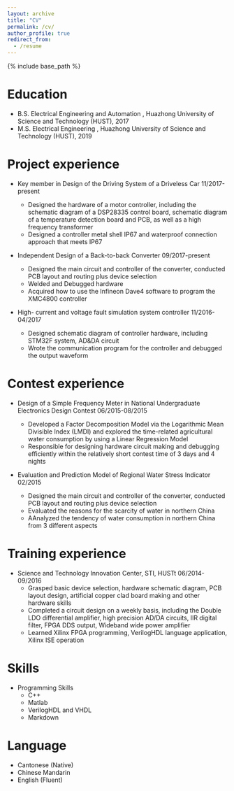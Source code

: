 ```yaml
---
layout: archive
title: "CV"
permalink: /cv/
author_profile: true
redirect_from:
  - /resume
---
```


{% include base_path %}

Education
======
* B.S. Electrical Engineering and Automation , Huazhong University of Science and Technology (HUST), 2017
* M.S. Electrical Engineering , Huazhong University of Science and Technology (HUST), 2019


Project experience
======
* Key member in Design of the Driving System of a Driveless Car 11/2017-present
  * Designed the hardware of a motor controller, including the schematic diagram of a DSP28335 control board, schematic diagram of a temperature detection board and PCB, as well as a high frequency transformer
  * Designed a controller metal shell IP67 and waterproof connection approach that meets IP67

* Independent Design of a Back-to-back Converter 09/2017-present
  * Designed the main circuit and controller of the converter, conducted PCB layout and routing plus device selection
  * Welded and Debugged hardware
  * Acquired how to use the Infineon Dave4 software to program the XMC4800 controller
  
* High- current and voltage fault simulation system controller 11/2016-04/2017
  * Designed schematic diagram of  controller hardware, including STM32F system, AD&DA circuit
  * Wrote the communication program for the controller and debugged the output waveform
  
 Contest experience
======
* Design of a Simple Frequency Meter in National Undergraduate Electronics Design Contest 06/2015-08/2015
  * Developed a Factor Decomposition Model via the Logarithmic Mean Divisible Index (LMDI) and explored the time-related agricultural water consumption by using a Linear Regression Model
  * Responsible for designing hardware circuit making and debugging efficiently within the relatively short contest time of 3 days and 4 nights

* Evaluation and Prediction Model of Regional Water Stress Indicator 02/2015
  * Designed the main circuit and controller of the converter, conducted PCB layout and routing plus device selection
  *  Evaluated the reasons for the scarcity of water in northern China 
  * AAnalyzed the tendency of water consumption in northern China from 3 different aspects
  
 Training experience
======
* Science and Technology Innovation Center, STI, HUSTt 06/2014-09/2016
  * Grasped basic device selection, hardware schematic diagram, PCB layout design, artificial copper clad board making and other hardware skills
  * Completed a circuit design on a weekly basis, including the Double LDO differential amplifier, high precision AD/DA circuits, IIR digital filter, FPGA DDS output, Wideband wide power amplifier
  * Learned Xilinx FPGA programming, VerilogHDL language application, Xilinx ISE operation

  

Skills
======
* Programming Skills 
  * C++ 
  * Matlab 
  * VerilogHDL and VHDL 
  * Markdown

Language
======  
  * Cantonese (Native) 
  * Chinese Mandarin
  * English (Fluent)
